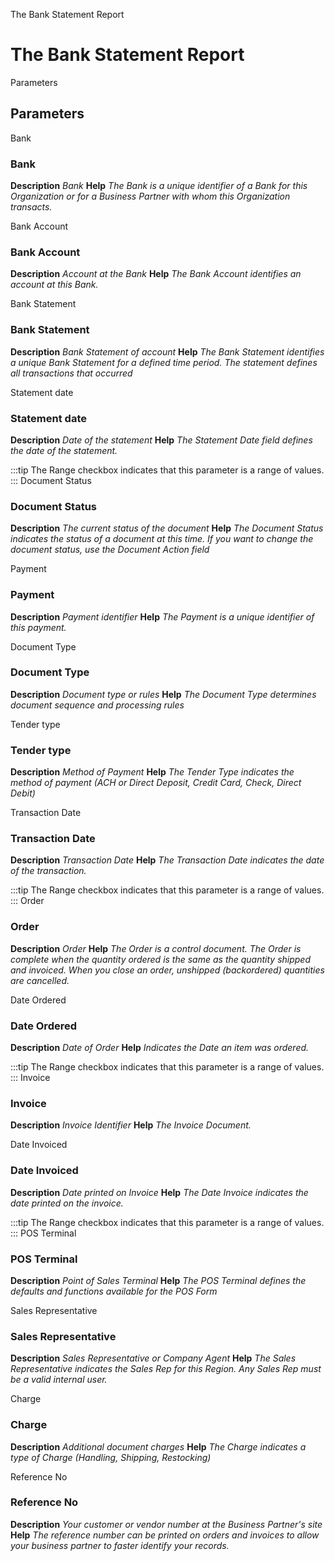 
The Bank Statement Report
# The Bank Statement Report



Parameters
## Parameters


Bank
### Bank

**Description**
 *Bank*
**Help**
 *The Bank is a unique identifier of a Bank for this Organization or for a Business Partner with whom this Organization transacts.*

Bank Account
### Bank Account

**Description**
 *Account at the Bank*
**Help**
 *The Bank Account identifies an account at this Bank.*

Bank Statement
### Bank Statement

**Description**
 *Bank Statement of account*
**Help**
 *The Bank Statement identifies a unique Bank Statement for a defined time period.  The statement defines all transactions that occurred*

Statement date
### Statement date

**Description**
 *Date of the statement*
**Help**
 *The Statement Date field defines the date of the statement.*

:::tip
The Range checkbox indicates that this parameter is a range of values.
:::
Document Status
### Document Status

**Description**
 *The current status of the document*
**Help**
 *The Document Status indicates the status of a document at this time.  If you want to change the document status, use the Document Action field*

Payment
### Payment

**Description**
 *Payment identifier*
**Help**
 *The Payment is a unique identifier of this payment.*

Document Type
### Document Type

**Description**
 *Document type or rules*
**Help**
 *The Document Type determines document sequence and processing rules*

Tender type
### Tender type

**Description**
 *Method of Payment*
**Help**
 *The Tender Type indicates the method of payment (ACH or Direct Deposit, Credit Card, Check, Direct Debit)*

Transaction Date
### Transaction Date

**Description**
 *Transaction Date*
**Help**
 *The Transaction Date indicates the date of the transaction.*

:::tip
The Range checkbox indicates that this parameter is a range of values.
:::
Order
### Order

**Description**
 *Order*
**Help**
 *The Order is a control document.  The  Order is complete when the quantity ordered is the same as the quantity shipped and invoiced.  When you close an order, unshipped (backordered) quantities are cancelled.*

Date Ordered
### Date Ordered

**Description**
 *Date of Order*
**Help**
 *Indicates the Date an item was ordered.*

:::tip
The Range checkbox indicates that this parameter is a range of values.
:::
Invoice
### Invoice

**Description**
 *Invoice Identifier*
**Help**
 *The Invoice Document.*

Date Invoiced
### Date Invoiced

**Description**
 *Date printed on Invoice*
**Help**
 *The Date Invoice indicates the date printed on the invoice.*

:::tip
The Range checkbox indicates that this parameter is a range of values.
:::
POS Terminal
### POS Terminal

**Description**
 *Point of Sales Terminal*
**Help**
 *The POS Terminal defines the defaults and functions available for the POS Form*

Sales Representative
### Sales Representative

**Description**
 *Sales Representative or Company Agent*
**Help**
 *The Sales Representative indicates the Sales Rep for this Region.  Any Sales Rep must be a valid internal user.*

Charge
### Charge

**Description**
 *Additional document charges*
**Help**
 *The Charge indicates a type of Charge (Handling, Shipping, Restocking)*

Reference No
### Reference No

**Description**
 *Your customer or vendor number at the Business Partner's site*
**Help**
 *The reference number can be printed on orders and invoices to allow your business partner to faster identify your records.*
